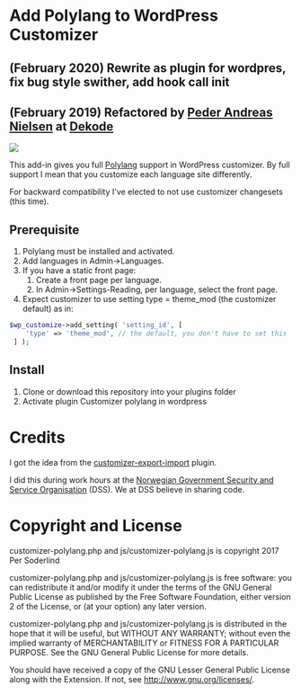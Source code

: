 # Add Polylang to WordPress Customizer

## (February 2020) Rewrite as plugin for wordpres, fix bug style swither, add hook call init

## (February 2019) Refactored by [Peder Andreas Nielsen](https://github.com/pederan) at [Dekode](https://en.dekode.no/?noredirect=en_US)

<img src="assets/customizer-polylang.gif" />

This add-in gives you full [Polylang](https://wordpress.org/plugins/polylang/) support in WordPress customizer. By full support I mean that you customize each language site differently.

For backward compatibility I've elected to not use customizer changesets (this time).

## Prerequisite

1. Polylang must be installed and activated.
1. Add languages in Admin->Languages.
1. If you have a static front page:
	1. Create a front page per language.
	1. In Admin->Settings-Reading, per language, select the front page.
1. Expect customizer to use setting type = theme_mod (the customizer default) as in:
```php
$wp_customize->add_setting( 'setting_id', [
	'type' => 'theme_mod', // the default, you don't have to set this
 ] );
```

## Install
1. Clone or download this repository into your plugins folder
1. Activate plugin Customizer polylang in wordpress

# Credits

I got the idea from the [customizer-export-import](https://github.com/fastlinemedia/customizer-export-import) plugin.

I did this during work hours at the [Norwegian Government Security and Service Organisation](https://dss.dep.no/english) (DSS). We at DSS believe in sharing code.

# Copyright and License

customizer-polylang.php and js/customizer-polylang.js is copyright 2017 Per Soderlind

customizer-polylang.php and js/customizer-polylang.js is free software: you can redistribute it and/or modify it under the terms of the GNU General Public License as published by the Free Software Foundation, either version 2 of the License, or (at your option) any later version.

customizer-polylang.php and js/customizer-polylang.js is distributed in the hope that it will be useful, but WITHOUT ANY WARRANTY; without even the implied warranty of MERCHANTABILITY or FITNESS FOR A PARTICULAR PURPOSE. See the GNU General Public License for more details.

You should have received a copy of the GNU Lesser General Public License along with the Extension. If not, see http://www.gnu.org/licenses/.
